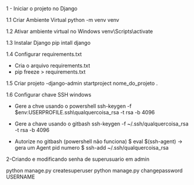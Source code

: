 1 - Iniciar o projeto no Django

1.1 Criar Ambiente Virtual
python -m venv venv

1.2 Ativar ambiente virtual no Windows
venv\Scripts\activate

1.3 Instalar Django
pip intall django

1.4 Configurar requirements.txt
- Cria o arquivo requirements.txt
- pip freeze > requirements.txt 

1.5 Criar projeto
-django-admin startproject nome_do_projeto .

1.6 Configurar chave SSH windows
- Gere a chve usando o powershell
ssh-keygen -f $env:USERPROFILE\.ssh\qualquercoisa_rsa -t rsa -b 4096

- Gere a chave usando o gitbash
ssh-keygen -f ~/.ssh/qualquercoisa_rsa -t rsa -b 4096

- Autorize no gitbash (powershell não funciona)
$ eval $(ssh-agent) -> gera um Agent pid numero
$ ssh-add ~/.ssh/qualquercoisa_rsa 

2-Criando e modificando senha de superusuario em admin

python manage.py createsuperuser
python manage.py changepassword USERNAME